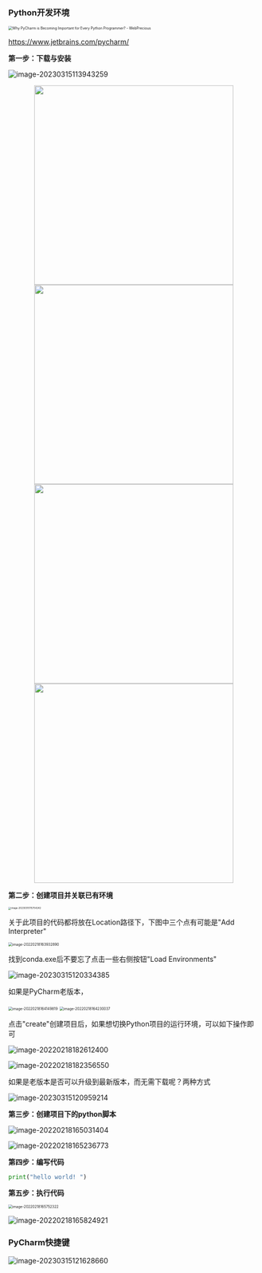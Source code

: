 ### Python开发环境

<img src="imgs/Pycharm.png" alt="Why PyCharm is Becoming Important for Every Python Programmer? - WebPrecious" style="zoom: 50%;" />

https://www.jetbrains.com/pycharm/



**第一步：下载与安装**

![image-20230315113943259](imgs/image-20230315113943259.png)

<center class="half">
    <img src="imgs/image-20230315114334497.png" width=400>
    <img src="imgs/image-20230315114739941.png" width=400>
</center>

<center class="half">
    <img src="imgs/image-20220218160026110.png" width=400>
    <img src="imgs/image-20220218160044864.png" width=400>
</center>



**第二步：创建项目并关联已有环境**

<img src="imgs/image-20230315115754242.png" alt="image-20230315115754242" style="zoom: 33%;" />

关于此项目的代码都将放在Location路径下，下图中三个点有可能是"Add Interpreter"

<img src="imgs/image-20220218163932890.png" alt="image-20220218163932890" style="zoom: 50%;" />

找到conda.exe后不要忘了点击一些右侧按钮"Load Environments"

![image-20230315120334385](imgs/image-20230315120334385.png)

如果是PyCharm老版本，

<img src="imgs/image-20220218164149819.png" alt="image-20220218164149819" style="zoom:50%;" />

<img src="imgs/image-20220218164230037.png" alt="image-20220218164230037" style="zoom:50%;" />

点击"create"创建项目后，如果想切换Python项目的运行环境，可以如下操作即可

![image-20220218182612400](imgs/image-20220218182612400.png)

![image-20220218182356550](imgs/image-20220218182356550.png)

如果是老版本是否可以升级到最新版本，而无需下载呢？两种方式

![image-20230315120959214](imgs/image-20230315120959214.png)



**第三步：创建项目下的python脚本**

![image-20220218165031404](imgs/image-20220218165031404.png)

![image-20220218165236773](imgs/image-20220218165236773.png)



**第四步：编写代码**

```python
print("hello world! ")
```



**第五步：执行代码**

<img src="imgs/image-20220218165752322.png" alt="image-20220218165752322" style="zoom: 50%;" />

![image-20220218165824921](imgs/image-20220218165824921.png)



### PyCharm快捷键

![image-20230315121628660](imgs/image-20230315121628660.png)